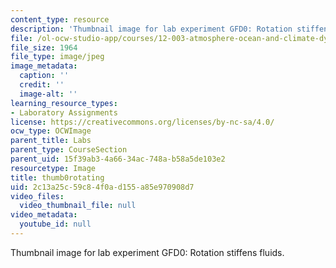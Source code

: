 ```yaml
---
content_type: resource
description: 'Thumbnail image for lab experiment GFD0: Rotation stiffens fluids.'
file: /ol-ocw-studio-app/courses/12-003-atmosphere-ocean-and-climate-dynamics-fall-2008/2c13a25c59c84f0ad155a85e970908d7_thumb0rotating.jpg
file_size: 1964
file_type: image/jpeg
image_metadata:
  caption: ''
  credit: ''
  image-alt: ''
learning_resource_types:
- Laboratory Assignments
license: https://creativecommons.org/licenses/by-nc-sa/4.0/
ocw_type: OCWImage
parent_title: Labs
parent_type: CourseSection
parent_uid: 15f39ab3-4a66-34ac-748a-b58a5de103e2
resourcetype: Image
title: thumb0rotating
uid: 2c13a25c-59c8-4f0a-d155-a85e970908d7
video_files:
  video_thumbnail_file: null
video_metadata:
  youtube_id: null
---
```

Thumbnail image for lab experiment GFD0: Rotation stiffens fluids.